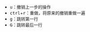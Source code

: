 - <kbd>u</kbd>：撤销上一步的操作
- <kbd>ctrl</kbd>+<kbd>r</kbd>：重做，将原来的撤销重做一遍
- <kbd>g</kbd>：跳转第一行
- <kbd>G</kbd>：跳转最后一行

